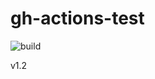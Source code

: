 # gh-actions-test

![build](https://github.com/sandboxorg/gh-actions-test/workflows/build/badge.svg)

v1.2
